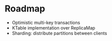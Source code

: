 # Roadmap

- Optimistic multi-key transactions
- KTable implementation over ReplicaMap
- Sharding: distribute partitions between clients